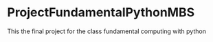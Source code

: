 # ProjectFundamentalPythonMBS
 This the final project for the class fundamental computing with python
